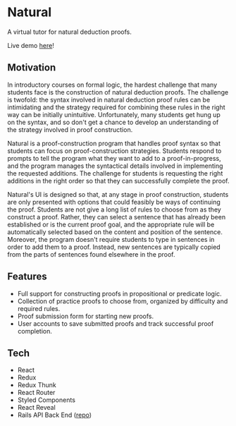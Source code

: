 # Natural

A virtual tutor for natural deduction proofs.

Live demo [here](https://naturalprover.netlify.com/)!

## Motivation

In introductory courses on formal logic, the hardest challenge that many students face is the construction of natural deduction proofs. The challenge is twofold: the syntax involved in natural deduction proof rules can be intimidating and the strategy required for combining these rules in the right way can be initially unintuitive. Unfortunately, many students get hung up on the syntax, and so don't get a chance to develop an understanding of the strategy involved in proof construction.

Natural is a proof-construction program that handles proof syntax so that students can focus on proof-construction strategies. Students respond to prompts to tell the program what they want to add to a proof-in-progress, and the program manages the syntactical details involved in implementing the requested additions. The challenge for students is requesting the right additions in the right order so that they can successfully complete the proof.

Natural's UI is designed so that, at any stage in proof construction, students are only presented with options that could feasibly be ways of continuing the proof. Students are not give a long list of rules to choose from as they construct a proof. Rather, they can select a sentence that has already been established or is the current proof goal, and the appropriate rule will be automatically selected based on the content and position of the sentence. Moreover, the program doesn't require students to type in sentences in order to add them to a proof. Instead, new sentences are typically copied from the parts of sentences found elsewhere in the proof.


## Features

* Full support for constructing proofs in propositional or predicate logic.
* Collection of practice proofs to choose from, organized by difficulty and required rules.
* Proof submission form for starting new proofs.
* User accounts to save submitted proofs and track successful proof completion.

## Tech

* React
* Redux
* Redux Thunk
* React Router
* Styled Components
* React Reveal
* Rails API Back End ([repo](https://github.com/iangrubb/natural_api))
